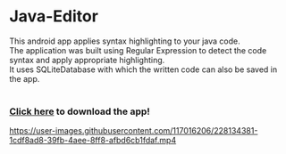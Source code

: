 # Java-Editor
This android app applies syntax highlighting to your java code.</br>
The application was built using Regular Expression to detect the code syntax and apply appropriate highlighting.</br>
It uses SQLiteDatabase with which the written code can also be saved in the app.</br></br>

### [Click here](https://drive.google.com/file/d/1L6eatJeqvtljjg9lvrkn1Vk9SCUViMyw/view?usp=sharing) to download the app!


https://user-images.githubusercontent.com/117016206/228134381-1cdf8ad8-39fb-4aee-8ff8-afbd6cb1fdaf.mp4

